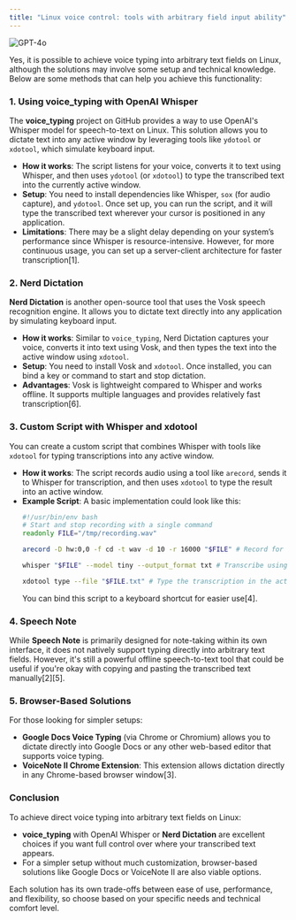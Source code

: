 ```yaml
---
title: "Linux voice control: tools with arbitrary field input ability"
---
```

![GPT-4o](https://img.shields.io/badge/GPT--4o-3333FF?style=for-the-badge&logo=openai&logoColor=white)


Yes, it is possible to achieve voice typing into arbitrary text fields on Linux, although the solutions may involve some setup and technical knowledge. Below are some methods that can help you achieve this functionality:

### 1. Using voice\_typing with OpenAI Whisper

The **voice\_typing** project on GitHub provides a way to use OpenAI's Whisper model for speech-to-text on Linux. This solution allows you to dictate text into any active window by leveraging tools like `ydotool` or `xdotool`, which simulate keyboard input.

- **How it works**: The script listens for your voice, converts it to text using Whisper, and then uses `ydotool` (or `xdotool`) to type the transcribed text into the currently active window.
- **Setup**: You need to install dependencies like Whisper, `sox` (for audio capture), and `ydotool`. Once set up, you can run the script, and it will type the transcribed text wherever your cursor is positioned in any application.
- **Limitations**: There may be a slight delay depending on your system’s performance since Whisper is resource-intensive. However, for more continuous usage, you can set up a server-client architecture for faster transcription\[1].

### 2. Nerd Dictation

**Nerd Dictation** is another open-source tool that uses the Vosk speech recognition engine. It allows you to dictate text directly into any application by simulating keyboard input.

- **How it works**: Similar to `voice_typing`, Nerd Dictation captures your voice, converts it into text using Vosk, and then types the text into the active window using `xdotool`.
- **Setup**: You need to install Vosk and `xdotool`. Once installed, you can bind a key or command to start and stop dictation.
- **Advantages**: Vosk is lightweight compared to Whisper and works offline. It supports multiple languages and provides relatively fast transcription\[6].

### 3. Custom Script with Whisper and xdotool

You can create a custom script that combines Whisper with tools like `xdotool` for typing transcriptions into any active window.

- **How it works**: The script records audio using a tool like `arecord`, sends it to Whisper for transcription, and then uses `xdotool` to type the result into an active window.
- **Example Script**: A basic implementation could look like this:
  ```bash
  #!/usr/bin/env bash
  # Start and stop recording with a single command
  readonly FILE="/tmp/recording.wav"

  arecord -D hw:0,0 -f cd -t wav -d 10 -r 16000 "$FILE" # Record for 10 seconds

  whisper "$FILE" --model tiny --output_format txt # Transcribe using Whisper

  xdotool type --file "$FILE.txt" # Type the transcription in the active window
  ```
  You can bind this script to a keyboard shortcut for easier use\[4].

### 4. Speech Note

While **Speech Note** is primarily designed for note-taking within its own interface, it does not natively support typing directly into arbitrary text fields. However, it's still a powerful offline speech-to-text tool that could be useful if you're okay with copying and pasting the transcribed text manually\[2]\[5].

### 5. Browser-Based Solutions

For those looking for simpler setups:

- **Google Docs Voice Typing** (via Chrome or Chromium) allows you to dictate directly into Google Docs or any other web-based editor that supports voice typing.
- **VoiceNote II Chrome Extension**: This extension allows dictation directly in any Chrome-based browser window\[3].

### Conclusion

To achieve direct voice typing into arbitrary text fields on Linux:

- **voice\_typing** with OpenAI Whisper or **Nerd Dictation** are excellent choices if you want full control over where your transcribed text appears.
- For a simpler setup without much customization, browser-based solutions like Google Docs or VoiceNote II are also viable options.

Each solution has its own trade-offs between ease of use, performance, and flexibility, so choose based on your specific needs and technical comfort level.

&#x20;
